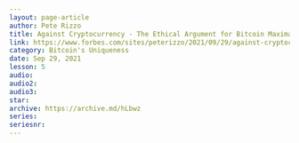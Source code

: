 ```yaml
---
layout: page-article
author: Pete Rizzo
title: Against Cryptocurrency - The Ethical Argument for Bitcoin Maximalism
link: https://www.forbes.com/sites/peterizzo/2021/09/29/against-cryptocurrency-the-ethical-argument-for-bitcoin-maximalism/
category: Bitcoin's Uniqueness
date: Sep 29, 2021
lesson: 5
audio: 
audio2: 
audio3: 
star: 
archive: https://archive.md/hLbwz
series: 
seriesnr: 
---
```

